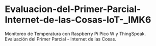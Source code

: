 # Evaluacion-del-Primer-Parcial-Internet-de-las-Cosas-IoT-_IMK6
Monitoreo de Temperatura con Raspberry Pi Pico W y ThingSpeak. Evaluación del Primer Parcial - Internet de las Cosas. 
